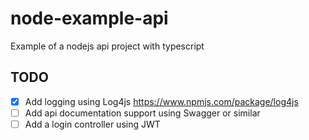 # node-example-api

Example of a nodejs api project with typescript

## TODO

- [x] Add logging using Log4js <https://www.npmjs.com/package/log4js>
- [ ] Add api documentation support using Swagger or similar
- [ ] Add a login controller using JWT
